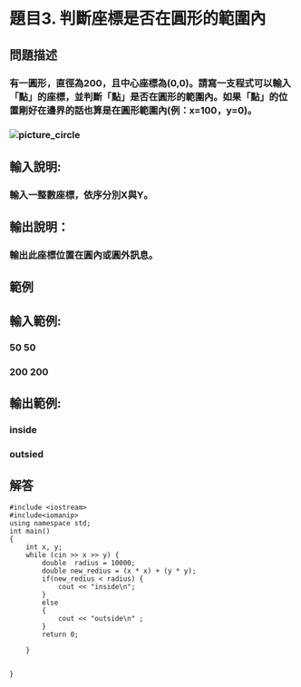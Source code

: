 # 題目3. 判斷座標是否在圓形的範圍內
## 問題描述
###  有一圓形，直徑為200，且中心座標為(0,0)。請寫一支程式可以輸入「點」的座標，並判斷「點」是否在圓形的範圍內。如果「點」的位置剛好在邊界的話也算是在圓形範圍內(例：x=100，y=0)。
### ![picture_circle](https://user-images.githubusercontent.com/72548286/224696662-d8d05bd6-4e6c-4e04-ad34-a8be4c95e541.jpg)

## 輸入說明:
### 輸入一整數座標，依序分別X與Y。
## 輸出說明：
### 輸出此座標位置在圓內或圓外訊息。
## 範例

## 輸入範例:
### 50 50
### 200 200
## 輸出範例:
###  inside
###  outsied

## 解答
``` 
#include <iostream>
#include<iomanip>
using namespace std;
int main()
{
	int x, y;
	while (cin >> x >> y) {
		double  radius = 10000;
		double new_redius = (x * x) + (y * y);
		if(new_redius < radius) {
			cout << "inside\n";
		}
		else
		{
			cout << "outside\n" ;
		}
		return 0;

	}


}
``` 

